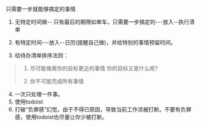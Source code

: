 只需要一步就能够搞定的事情

1. 无特定时间做--
	只有最后的期限如审车，只需要一步搞定的---放入--执行清单
		 
2. 有特定时间---放入--日历(提醒自己做)，并给特别的事情预留时间。
3. 给待办清单排序法则：

>1. 尽可能做离你的目标更近的事情
>你的目标又是什么呢?
>
>2. 你不可能完成所有事情

4. 一次只处理一件事。
5. 使用todoist
6. 打破“负罪感”幻觉。由于不得已原因，导致当前工作流被打断。不要有负罪感，使用todoist也尽量让你少被打断。